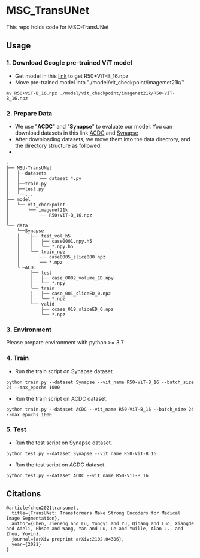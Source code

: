 # MSC_TransUNet
This repo holds code for MSC-TransUNet
## Usage
### 1. Download Google pre-trained ViT model
- Get model in this [link](https://console.cloud.google.com/storage/vit_models/) to get R50+ViT-B_16.npz
- Move pre-trained model into "./model/vit_checkpoint/imagemet21k/"
```
mv R50+ViT-B_16.npz ./model/vit_checkpoint/imagenet21k/R50+ViT-B_16.npz
```

### 2. Prepare Data
- We use "**ACDC**" and "**Synapse**" to evaluate our model. You can download datasets in this link [ACDC](https://www.creatis.insa-lyon.fr/Challenge/acdc/) and [Synapse](https://www.synapse.org/!Synapse:syn3193805/wiki/217789)
- After downloading datasets, we move them into the data directory, and the directory  structure as followed:
- 
```
.
├── MSU-TransUNet
│   ├──datasets
│   │       └── dataset_*.py
│   ├──train.py
│   ├──test.py
│   └──...
├── model
│   └── vit_checkpoint
│       └── imagenet21k
│           └── R50+ViT-B_16.npz
│           
└── data
    └──Synapse
    │    ├── test_vol_h5
    │    │   ├── case0001.npy.h5
    │    │   └── *.npy.h5
    │    └── train_npz
    │       ├── case0005_slice000.npz
    │       └── *.npz
    └ ─ACDC
         ├── test
         │   ├── case_0002_volume_ED.npy
         │   └── *.npy
         └── train
         │   ├── case_001_sliceED_0.npz
         │   └── *.npz
         └── valid
             ├── ccase_019_sliceED_0.npz
             └── *.npz
```
### 3. Environment
Please prepare environment with python >= 3.7 
### 4. Train
- Run the train script on Synapse dataset.

```
python train.py --dataset Synapse --vit_name R50-ViT-B_16 --batch_size 24 --max_epochs 1000
```

- Run the train script on ACDC dataset.
```
python train.py --dataset ACDC --vit_name R50-ViT-B_16 --batch_size 24 --max_epochs 1000
```
### 5. Test 
- Run the test script on Synapse dataset. 
```
python test.py --dataset Synapse --vit_name R50-ViT-B_16
```
- Run the test script on ACDC dataset. 
```
python test.py --dataset ACDC --vit_name R50-ViT-B_16
```
## Citations
```
@article{chen2021transunet,
  title={TransUNet: Transformers Make Strong Encoders for Medical Image Segmentation},
  author={Chen, Jieneng and Lu, Yongyi and Yu, Qihang and Luo, Xiangde and Adeli, Ehsan and Wang, Yan and Lu, Le and Yuille, Alan L., and Zhou, Yuyin},
  journal={arXiv preprint arXiv:2102.04306},
  year={2021}
}
```
